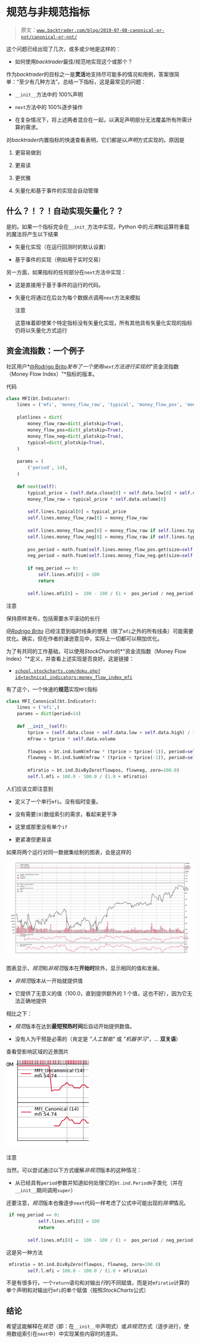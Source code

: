 # 规范与非规范指标

> 原文：[`www.backtrader.com/blog/2019-07-08-canonical-or-not/canonical-or-not/`](https://www.backtrader.com/blog/2019-07-08-canonical-or-not/canonical-or-not/)

这个问题已经出现了几次，或多或少地是这样的：

+   如何使用*backtrader*最佳/规范地实现这个或那个？

作为*backtrader*的目标之一是**灵活**地支持尽可能多的情况和用例，答案很简单：“至少有几种方法”。总结一下指标，这是最常见的问题：

+   `__init__`方法中的 100%声明

+   `next`方法中的 100%逐步操作

+   在复杂情况下，将上述两者混合在一起，以满足声明部分无法覆盖所有所需计算的需求。

对*backtrader*内置指标的快速查看表明，它们都是以*声明*方式实现的。原因是

1.  更容易做到

1.  更易读

1.  更优雅

1.  矢量化和基于事件的实现会自动管理

## 什么？！？！自动实现矢量化？？

是的。如果一个指标完全在`__init_`方法中实现，Python 中的*元类*和运算符重载的魔法将产生以下结果

+   矢量化实现（在运行回测时的默认设置）

+   基于事件的实现（例如用于实时交易）

另一方面，如果指标的任何部分在`next`方法中实现：

+   这是直接用于基于事件的运行的代码。

+   矢量化将通过在后台为每个数据点调用`next`方法来模拟

    注意

    这意味着即使某个特定指标没有矢量化实现，所有其他具有矢量化实现的指标仍将以矢量化方式运行

## 资金流指数：一个例子

社区用户*[@Rodrigo Brito](https://community.backtrader.com/user/rodrigo-brito)*发布了一个使用`next`方法进行实现的*"资金流指数（Money Flow Index）"*指标的版本。

代码

```py
class MFI(bt.Indicator):
    lines = ('mfi', 'money_flow_raw', 'typical', 'money_flow_pos', 'money_flow_neg')

    plotlines = dict(
        money_flow_raw=dict(_plotskip=True),
        money_flow_pos=dict(_plotskip=True),
        money_flow_neg=dict(_plotskip=True),
        typical=dict(_plotskip=True),
    )

    params = (
        ('period', 14),
    )

    def next(self):
        typical_price = (self.data.close[0] + self.data.low[0] + self.data.high[0]) / 3
        money_flow_raw = typical_price * self.data.volume[0]

        self.lines.typical[0] = typical_price
        self.lines.money_flow_raw[0] = money_flow_raw

        self.lines.money_flow_pos[0] = money_flow_raw if self.lines.typical[0] >= self.lines.typical[-1] else 0
        self.lines.money_flow_neg[0] = money_flow_raw if self.lines.typical[0] <= self.lines.typical[-1] else 0

        pos_period = math.fsum(self.lines.money_flow_pos.get(size=self.p.period))
        neg_period = math.fsum(self.lines.money_flow_neg.get(size=self.p.period))

        if neg_period == 0:
            self.lines.mfi[0] = 100
            return

        self.lines.mfi[0] =  100 - 100 / (1 +  pos_period / neg_period)
```

注意

保持原样发布，包括需要水平滚动的长行

*[@Rodrigo Brito](https://community.backtrader.com/user/rodrigo-brito)* 已经注意到临时线条的使用（除了`mfi`之外的所有线条）可能需要优化。确实，但在作者的谦逊意见中，实际上一切都可以稍加优化。

为了有共同的工作基础，可以使用*StockCharts*的*"资金流指数（Money Flow Index）"*定义，并查看上述实现是否良好。这是链接：

+   [`school.stockcharts.com/doku.php?id=technical_indicators:money_flow_index_mfi`](https://school.stockcharts.com/doku.php?id=technical_indicators:money_flow_index_mfi)

有了这个，一个快速的**规范**实现`MFI`指标

```py
class MFI_Canonical(bt.Indicator):
    lines = ('mfi',)
    params = dict(period=14)

    def __init__(self):
        tprice = (self.data.close + self.data.low + self.data.high) / 3.0
        mfraw = tprice * self.data.volume

        flowpos = bt.ind.SumN(mfraw * (tprice > tprice(-1)), period=self.p.period)
        flowneg = bt.ind.SumN(mfraw * (tprice < tprice(-1)), period=self.p.period)

        mfiratio = bt.ind.DivByZero(flowpos, flowneg, zero=100.0)
        self.l.mfi = 100.0 - 100.0 / (1.0 + mfiratio)
```

人们应该立即注意到

+   定义了一个单行`mfi`。没有临时变量。

+   没有需要`[0]`数组索引的需求，看起来更干净

+   这里或那里没有单个`if`

+   更紧凑但更易读

如果将两个运行对同一数据集绘制的图表，会是这样的

![MFI](img/f52a94b44874329c0bab85e2f90ecb25.png)

图表显示，*规范*和*非规范*版本在**开始时**除外，显示相同的值和发展。

+   *非规范*版本从一开始就提供值

+   它提供了无意义的值（100.0，直到提供额外的 1 个值，这也不好），因为它无法正确地提供

相比之下：

+   *规范*版本在达到**最短预热时间**后自动开始提供数值。

+   没有人为干预是必需的（肯定是 *"人工智能"* 或 *"机器学习"*，... **双关语**）

查看受影响区域的近景图片

![MFI 开始近景](img/2a9b9c7c6d51e9242307b3c3ed24b046.png)

注意

当然，可以尝试通过以下方式缓解*非规范*版本的这种情况：

+   从已经具有`period`参数并知道如何处理它的`bt.ind.PeriodN`子类化（并在`__init__`期间调用`super`）

还要注意，*规范*版本也像逐步`next`代码一样考虑了公式中可能出现的*除零*情况。

```py
 if neg_period == 0:
            self.lines.mfi[0] = 100
            return

        self.lines.mfi[0] =  100 - 100 / (1 +  pos_period / neg_period)
```

这是另一种方法

```py
 mfiratio = bt.ind.DivByZero(flowpos, flowneg, zero=100.0)
        self.l.mfi = 100.0 - 100.0 / (1.0 + mfiratio)
```

不是有很多行，一个`return`语句和对输出*行*的不同赋值，而是对`mfiratio`计算的单个声明和对输出行`mfi`的单个赋值（按照*StockCharts*公式）

## 结论

希望这能解释在*规范*（即：在`__init__`中声明式）或*非规范*方式（逐步进行，使用数组索引在`next`中）中实现某些内容时的差异。
